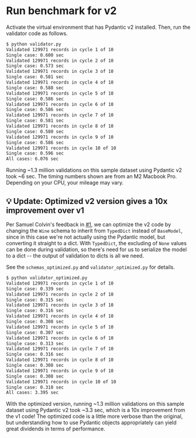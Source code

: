 # Run benchmark for v2

Activate the virtual environment that has Pydantic v2 installed. Then, run the validator code as follows.

```sh
$ python validator.py
Validated 129971 records in cycle 1 of 10
Single case: 0.600 sec
Validated 129971 records in cycle 2 of 10
Single case: 0.573 sec
Validated 129971 records in cycle 3 of 10
Single case: 0.581 sec
Validated 129971 records in cycle 4 of 10
Single case: 0.588 sec
Validated 129971 records in cycle 5 of 10
Single case: 0.586 sec
Validated 129971 records in cycle 6 of 10
Single case: 0.586 sec
Validated 129971 records in cycle 7 of 10
Single case: 0.581 sec
Validated 129971 records in cycle 8 of 10
Single case: 0.580 sec
Validated 129971 records in cycle 9 of 10
Single case: 0.586 sec
Validated 129971 records in cycle 10 of 10
Single case: 0.596 sec
All cases: 6.076 sec
```

Running ~1.3 million validations on this sample dataset using Pydantic v2 took ~6 sec. The timing numbers shown are from an M2 Macbook Pro. Depending on your CPU, your mileage may vary.

## 💡 Update: Optimized v2 version gives a 10x improvement over v1

Per Samuel Colvin's feedback in [#1](https://github.com/prrao87/pydantic-v2-test-drive/pull/1), we can optimize the v2 code by changing the `Wine` schema to inherit from `TypedDict` instead of `BaseModel`, since in this case we're not actually using the Pydantic model, but converting it straight to a dict. With `TypedDict`, the excluding of `None` values can be done during validation, so there's need for us to serialize the model to a dict -- the output of validation to dicts is all we need.

See the `schemas_optimized.py` and `validator_optimized.py` for details.


```sh
$ python validator_optimized.py
Validated 129971 records in cycle 1 of 10
Single case: 0.339 sec
Validated 129971 records in cycle 2 of 10
Single case: 0.315 sec
Validated 129971 records in cycle 3 of 10
Single case: 0.316 sec
Validated 129971 records in cycle 4 of 10
Single case: 0.308 sec
Validated 129971 records in cycle 5 of 10
Single case: 0.307 sec
Validated 129971 records in cycle 6 of 10
Single case: 0.313 sec
Validated 129971 records in cycle 7 of 10
Single case: 0.316 sec
Validated 129971 records in cycle 8 of 10
Single case: 0.308 sec
Validated 129971 records in cycle 9 of 10
Single case: 0.308 sec
Validated 129971 records in cycle 10 of 10
Single case: 0.310 sec
All cases: 3.395 sec
```

With the optimized version, running ~1.3 million validations on this sample dataset using Pydantic v2 took ~3.3 sec, which is a 10x improvement from the v1 code! The optimized code is a little more verbose than the original, but understanding how to use Pydantic objects appropriately can yield great dividends in terms of performance.
